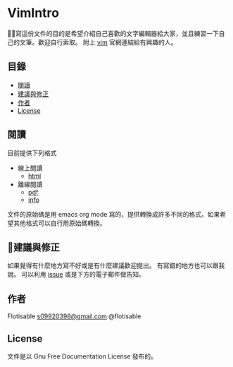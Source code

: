 # VimIntro
  寫這份文件的目的是希望介紹自己喜歡的文字編輯器給大家，並且練習一下自己的文筆。歡迎自行索取。
  附上 [vim](https://www.vim.org/) 官網連結給有興趣的人。

## 目錄
   - [閱讀](#閱讀)
   - [建議與修正](#建議與修正)
   - [作者](#作者)
   - [License](#License)

## 閱讀
   目前提供下列格式
   - 線上閱讀
     - [html](https://flotisable.github.io/VimIntro/)
   - 離線閱讀
     - [pdf](https://github.com/flotisable/VimIntro/releases/download/v0.2.0-pre/vimIntro.pdf)
     - [info](https://github.com/flotisable/VimIntro/releases/download/v0.2.0-pre/vimIntro.info)

   文件的原始碼是用 emacs org mode 寫的，提供轉換成許多不同的格式。如果希望其他格式可以自行用原始碼轉換。

## 建議與修正
   如果覺得有什麼地方寫不好或是有什麼建議歡迎提出。
   有寫錯的地方也可以跟我說。
   可以利用 [issue](https://github.com/flotisable/VimIntro/issues) 或是下方的電子郵件做告知。

## 作者
   Flotisable <s09920398@gmail.com> @flotisable

## License
   文件是以 Gnu Free Documentation License 發布的。